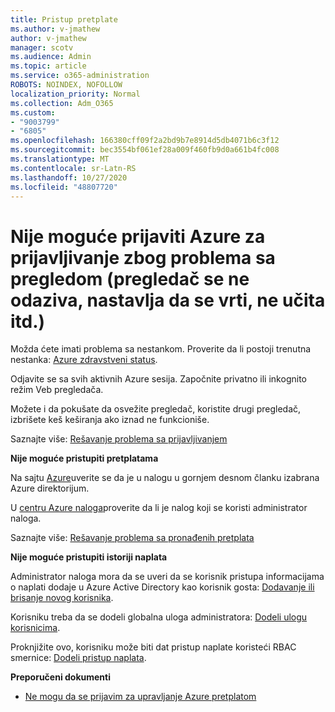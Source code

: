 ```yaml
---
title: Pristup pretplate
ms.author: v-jmathew
author: v-jmathew
manager: scotv
ms.audience: Admin
ms.topic: article
ms.service: o365-administration
ROBOTS: NOINDEX, NOFOLLOW
localization_priority: Normal
ms.collection: Adm_O365
ms.custom:
- "9003799"
- "6805"
ms.openlocfilehash: 166380cff09f2a2bd9b7e8914d5db4071b6c3f12
ms.sourcegitcommit: bec3554bf061ef28a009f460fb9d0a661b4fc008
ms.translationtype: MT
ms.contentlocale: sr-Latn-RS
ms.lasthandoff: 10/27/2020
ms.locfileid: "48807720"
---
```

# <a name="unable-to-sign-in-azure-due-to-browser-issues-browser-hangs-keeps-spinning-does-not-load-etc"></a>Nije moguće prijaviti Azure za prijavljivanje zbog problema sa pregledom (pregledač se ne odaziva, nastavlja da se vrti, ne učita itd.)

Možda ćete imati problema sa nestankom. Proverite da li postoji trenutna nestanka: [Azure zdravstveni status](https://status.azure.com/status/history/).

Odjavite se sa svih aktivnih Azure sesija. Započnite privatno ili inkognito režim Veb pregledača.

Možete i da pokušate da osvežite pregledač, koristite drugi pregledač, izbrišete keš keširanja ako iznad ne funkcioniše.

Saznajte više: [Rešavanje problema sa prijavljivanjem](https://support.microsoft.com/help/4042961/troubleshoot-why-you-can-t-sign-in-to-manage-your-azure-subscription)

**Nije moguće pristupiti pretplatama**

Na sajtu [Azure](https://portal.azure.com/)uverite se da je u nalogu u gornjem desnom članku izabrana Azure direktorijum.

U [centru Azure naloga](https://account.windowsazure.com/Subscriptions)proverite da li je nalog koji se koristi administrator naloga.

Saznajte više: [Rešavanje problema sa pronađenih pretplata](https://docs.microsoft.com/azure/billing/billing-no-subscriptions-found?WT.mc_id=Portal-Microsoft_Azure_Support)

**Nije moguće pristupiti istoriji naplata**

Administrator naloga mora da se uveri da se korisnik pristupa informacijama o naplati dodaje u Azure Active Directory kao korisnik gosta: [Dodavanje ili brisanje novog korisnika](https://docs.microsoft.com/azure/active-directory/fundamentals/add-users-azure-active-directory?WT.mc_id=Portal-Microsoft_Azure_Support).

Korisniku treba da se dodeli globalna uloga administratora: [Dodeli ulogu korisnicima](https://docs.microsoft.com/azure/active-directory/fundamentals/active-directory-users-assign-role-azure-portal?WT.mc_id=Portal-Microsoft_Azure_Support).

Proknjižite ovo, korisniku može biti dat pristup naplate koristeći RBAC smernice: [Dodeli pristup naplata](https://docs.microsoft.com/azure/billing/billing-manage-access?WT.mc_id=Portal-Microsoft_Azure_Support).

**Preporučeni dokumenti**

-   [Ne mogu da se prijavim za upravljanje Azure pretplatom](https://docs.microsoft.com/azure/billing-cannot-login-subscription?WT.mc_id=Portal-Microsoft_Azure_Support)
